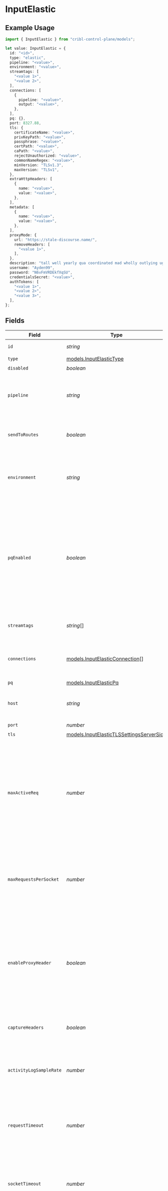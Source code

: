 # InputElastic

## Example Usage

```typescript
import { InputElastic } from "cribl-control-plane/models";

let value: InputElastic = {
  id: "<id>",
  type: "elastic",
  pipeline: "<value>",
  environment: "<value>",
  streamtags: [
    "<value 1>",
    "<value 2>",
  ],
  connections: [
    {
      pipeline: "<value>",
      output: "<value>",
    },
  ],
  pq: {},
  port: 8327.88,
  tls: {
    certificateName: "<value>",
    privKeyPath: "<value>",
    passphrase: "<value>",
    certPath: "<value>",
    caPath: "<value>",
    rejectUnauthorized: "<value>",
    commonNameRegex: "<value>",
    minVersion: "TLSv1.3",
    maxVersion: "TLSv1",
  },
  extraHttpHeaders: [
    {
      name: "<value>",
      value: "<value>",
    },
  ],
  metadata: [
    {
      name: "<value>",
      value: "<value>",
    },
  ],
  proxyMode: {
    url: "https://stale-discourse.name/",
    removeHeaders: [
      "<value 1>",
    ],
  },
  description: "tall well yearly qua coordinated mad wholly outlying ugh pfft",
  username: "Ayden99",
  password: "N6vFmVRDEkfXqSU",
  credentialsSecret: "<value>",
  authTokens: [
    "<value 1>",
    "<value 2>",
    "<value 3>",
  ],
};
```

## Fields

| Field                                                                                                                                                                                                                                                                                   | Type                                                                                                                                                                                                                                                                                    | Required                                                                                                                                                                                                                                                                                | Description                                                                                                                                                                                                                                                                             |
| --------------------------------------------------------------------------------------------------------------------------------------------------------------------------------------------------------------------------------------------------------------------------------------- | --------------------------------------------------------------------------------------------------------------------------------------------------------------------------------------------------------------------------------------------------------------------------------------- | --------------------------------------------------------------------------------------------------------------------------------------------------------------------------------------------------------------------------------------------------------------------------------------- | --------------------------------------------------------------------------------------------------------------------------------------------------------------------------------------------------------------------------------------------------------------------------------------- |
| `id`                                                                                                                                                                                                                                                                                    | *string*                                                                                                                                                                                                                                                                                | :heavy_minus_sign:                                                                                                                                                                                                                                                                      | Unique ID for this input                                                                                                                                                                                                                                                                |
| `type`                                                                                                                                                                                                                                                                                  | [models.InputElasticType](../models/inputelastictype.md)                                                                                                                                                                                                                                | :heavy_check_mark:                                                                                                                                                                                                                                                                      | N/A                                                                                                                                                                                                                                                                                     |
| `disabled`                                                                                                                                                                                                                                                                              | *boolean*                                                                                                                                                                                                                                                                               | :heavy_minus_sign:                                                                                                                                                                                                                                                                      | N/A                                                                                                                                                                                                                                                                                     |
| `pipeline`                                                                                                                                                                                                                                                                              | *string*                                                                                                                                                                                                                                                                                | :heavy_minus_sign:                                                                                                                                                                                                                                                                      | Pipeline to process data from this Source before sending it through the Routes                                                                                                                                                                                                          |
| `sendToRoutes`                                                                                                                                                                                                                                                                          | *boolean*                                                                                                                                                                                                                                                                               | :heavy_minus_sign:                                                                                                                                                                                                                                                                      | Select whether to send data to Routes, or directly to Destinations.                                                                                                                                                                                                                     |
| `environment`                                                                                                                                                                                                                                                                           | *string*                                                                                                                                                                                                                                                                                | :heavy_minus_sign:                                                                                                                                                                                                                                                                      | Optionally, enable this config only on a specified Git branch. If empty, will be enabled everywhere.                                                                                                                                                                                    |
| `pqEnabled`                                                                                                                                                                                                                                                                             | *boolean*                                                                                                                                                                                                                                                                               | :heavy_minus_sign:                                                                                                                                                                                                                                                                      | Use a disk queue to minimize data loss when connected services block. See [Cribl Docs](https://docs.cribl.io/stream/persistent-queues) for PQ defaults (Cribl-managed Cloud Workers) and configuration options (on-prem and hybrid Workers).                                            |
| `streamtags`                                                                                                                                                                                                                                                                            | *string*[]                                                                                                                                                                                                                                                                              | :heavy_minus_sign:                                                                                                                                                                                                                                                                      | Tags for filtering and grouping in @{product}                                                                                                                                                                                                                                           |
| `connections`                                                                                                                                                                                                                                                                           | [models.InputElasticConnection](../models/inputelasticconnection.md)[]                                                                                                                                                                                                                  | :heavy_minus_sign:                                                                                                                                                                                                                                                                      | Direct connections to Destinations, and optionally via a Pipeline or a Pack                                                                                                                                                                                                             |
| `pq`                                                                                                                                                                                                                                                                                    | [models.InputElasticPq](../models/inputelasticpq.md)                                                                                                                                                                                                                                    | :heavy_minus_sign:                                                                                                                                                                                                                                                                      | N/A                                                                                                                                                                                                                                                                                     |
| `host`                                                                                                                                                                                                                                                                                  | *string*                                                                                                                                                                                                                                                                                | :heavy_minus_sign:                                                                                                                                                                                                                                                                      | Address to bind on. Defaults to 0.0.0.0 (all addresses).                                                                                                                                                                                                                                |
| `port`                                                                                                                                                                                                                                                                                  | *number*                                                                                                                                                                                                                                                                                | :heavy_check_mark:                                                                                                                                                                                                                                                                      | Port to listen on                                                                                                                                                                                                                                                                       |
| `tls`                                                                                                                                                                                                                                                                                   | [models.InputElasticTLSSettingsServerSide](../models/inputelastictlssettingsserverside.md)                                                                                                                                                                                              | :heavy_minus_sign:                                                                                                                                                                                                                                                                      | N/A                                                                                                                                                                                                                                                                                     |
| `maxActiveReq`                                                                                                                                                                                                                                                                          | *number*                                                                                                                                                                                                                                                                                | :heavy_minus_sign:                                                                                                                                                                                                                                                                      | Maximum number of active requests allowed per Worker Process. Set to 0 for unlimited. Caution: Increasing the limit above the default value, or setting it to unlimited, may degrade performance and reduce throughput.                                                                 |
| `maxRequestsPerSocket`                                                                                                                                                                                                                                                                  | *number*                                                                                                                                                                                                                                                                                | :heavy_minus_sign:                                                                                                                                                                                                                                                                      | Maximum number of requests per socket before @{product} instructs the client to close the connection. Default is 0 (unlimited).                                                                                                                                                         |
| `enableProxyHeader`                                                                                                                                                                                                                                                                     | *boolean*                                                                                                                                                                                                                                                                               | :heavy_minus_sign:                                                                                                                                                                                                                                                                      | Extract the client IP and port from PROXY protocol v1/v2. When enabled, the X-Forwarded-For header is ignored. Disable to use the X-Forwarded-For header for client IP extraction.                                                                                                      |
| `captureHeaders`                                                                                                                                                                                                                                                                        | *boolean*                                                                                                                                                                                                                                                                               | :heavy_minus_sign:                                                                                                                                                                                                                                                                      | Add request headers to events, in the __headers field                                                                                                                                                                                                                                   |
| `activityLogSampleRate`                                                                                                                                                                                                                                                                 | *number*                                                                                                                                                                                                                                                                                | :heavy_minus_sign:                                                                                                                                                                                                                                                                      | How often request activity is logged at the `info` level. A value of 1 would log every request, 10 every 10th request, etc.                                                                                                                                                             |
| `requestTimeout`                                                                                                                                                                                                                                                                        | *number*                                                                                                                                                                                                                                                                                | :heavy_minus_sign:                                                                                                                                                                                                                                                                      | How long to wait for an incoming request to complete before aborting it. Use 0 to disable.                                                                                                                                                                                              |
| `socketTimeout`                                                                                                                                                                                                                                                                         | *number*                                                                                                                                                                                                                                                                                | :heavy_minus_sign:                                                                                                                                                                                                                                                                      | How long @{product} should wait before assuming that an inactive socket has timed out. To wait forever, set to 0.                                                                                                                                                                       |
| `keepAliveTimeout`                                                                                                                                                                                                                                                                      | *number*                                                                                                                                                                                                                                                                                | :heavy_minus_sign:                                                                                                                                                                                                                                                                      | After the last response is sent, @{product} will wait this long for additional data before closing the socket connection. Minimum 1 second, maximum 600 seconds (10 minutes).                                                                                                           |
| `enableHealthCheck`                                                                                                                                                                                                                                                                     | *boolean*                                                                                                                                                                                                                                                                               | :heavy_minus_sign:                                                                                                                                                                                                                                                                      | Expose the /cribl_health endpoint, which returns 200 OK when this Source is healthy                                                                                                                                                                                                     |
| `ipAllowlistRegex`                                                                                                                                                                                                                                                                      | *string*                                                                                                                                                                                                                                                                                | :heavy_minus_sign:                                                                                                                                                                                                                                                                      | Messages from matched IP addresses will be processed, unless also matched by the denylist                                                                                                                                                                                               |
| `ipDenylistRegex`                                                                                                                                                                                                                                                                       | *string*                                                                                                                                                                                                                                                                                | :heavy_minus_sign:                                                                                                                                                                                                                                                                      | Messages from matched IP addresses will be ignored. This takes precedence over the allowlist.                                                                                                                                                                                           |
| `elasticAPI`                                                                                                                                                                                                                                                                            | *string*                                                                                                                                                                                                                                                                                | :heavy_minus_sign:                                                                                                                                                                                                                                                                      | Absolute path on which to listen for Elasticsearch API requests. Defaults to /. _bulk will be appended automatically. For example, /myPath becomes /myPath/_bulk. Requests can then be made to either /myPath/_bulk or /myPath/<myIndexName>/_bulk. Other entries are faked as success. |
| `authType`                                                                                                                                                                                                                                                                              | [models.InputElasticAuthenticationType](../models/inputelasticauthenticationtype.md)                                                                                                                                                                                                    | :heavy_minus_sign:                                                                                                                                                                                                                                                                      | N/A                                                                                                                                                                                                                                                                                     |
| `apiVersion`                                                                                                                                                                                                                                                                            | [models.InputElasticAPIVersion](../models/inputelasticapiversion.md)                                                                                                                                                                                                                    | :heavy_minus_sign:                                                                                                                                                                                                                                                                      | The API version to use for communicating with the server                                                                                                                                                                                                                                |
| `extraHttpHeaders`                                                                                                                                                                                                                                                                      | [models.InputElasticExtraHttpHeader](../models/inputelasticextrahttpheader.md)[]                                                                                                                                                                                                        | :heavy_minus_sign:                                                                                                                                                                                                                                                                      | Headers to add to all events                                                                                                                                                                                                                                                            |
| `metadata`                                                                                                                                                                                                                                                                              | [models.InputElasticMetadatum](../models/inputelasticmetadatum.md)[]                                                                                                                                                                                                                    | :heavy_minus_sign:                                                                                                                                                                                                                                                                      | Fields to add to events from this input                                                                                                                                                                                                                                                 |
| `proxyMode`                                                                                                                                                                                                                                                                             | [models.InputElasticProxyMode](../models/inputelasticproxymode.md)                                                                                                                                                                                                                      | :heavy_minus_sign:                                                                                                                                                                                                                                                                      | N/A                                                                                                                                                                                                                                                                                     |
| `description`                                                                                                                                                                                                                                                                           | *string*                                                                                                                                                                                                                                                                                | :heavy_minus_sign:                                                                                                                                                                                                                                                                      | N/A                                                                                                                                                                                                                                                                                     |
| `username`                                                                                                                                                                                                                                                                              | *string*                                                                                                                                                                                                                                                                                | :heavy_minus_sign:                                                                                                                                                                                                                                                                      | N/A                                                                                                                                                                                                                                                                                     |
| `password`                                                                                                                                                                                                                                                                              | *string*                                                                                                                                                                                                                                                                                | :heavy_minus_sign:                                                                                                                                                                                                                                                                      | N/A                                                                                                                                                                                                                                                                                     |
| `credentialsSecret`                                                                                                                                                                                                                                                                     | *string*                                                                                                                                                                                                                                                                                | :heavy_minus_sign:                                                                                                                                                                                                                                                                      | Select or create a secret that references your credentials                                                                                                                                                                                                                              |
| `authTokens`                                                                                                                                                                                                                                                                            | *string*[]                                                                                                                                                                                                                                                                              | :heavy_minus_sign:                                                                                                                                                                                                                                                                      | Bearer tokens to include in the authorization header                                                                                                                                                                                                                                    |
| `customAPIVersion`                                                                                                                                                                                                                                                                      | *string*                                                                                                                                                                                                                                                                                | :heavy_minus_sign:                                                                                                                                                                                                                                                                      | Custom version information to respond to requests                                                                                                                                                                                                                                       |